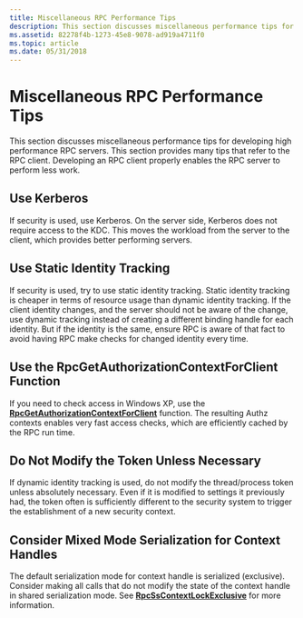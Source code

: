 ```yaml
---
title: Miscellaneous RPC Performance Tips
description: This section discusses miscellaneous performance tips for developing high performance RPC servers. This section provides many tips that refer to the RPC client. Developing an RPC client properly enables the RPC server to perform less work.
ms.assetid: 82278f4b-1273-45e8-9078-ad919a4711f0
ms.topic: article
ms.date: 05/31/2018
---
```


# Miscellaneous RPC Performance Tips

This section discusses miscellaneous performance tips for developing high performance RPC servers. This section provides many tips that refer to the RPC client. Developing an RPC client properly enables the RPC server to perform less work.

## Use Kerberos

If security is used, use Kerberos. On the server side, Kerberos does not require access to the KDC. This moves the workload from the server to the client, which provides better performing servers.

## Use Static Identity Tracking

If security is used, try to use static identity tracking. Static identity tracking is cheaper in terms of resource usage than dynamic identity tracking. If the client identity changes, and the server should not be aware of the change, use dynamic tracking instead of creating a different binding handle for each identity. But if the identity is the same, ensure RPC is aware of that fact to avoid having RPC make checks for changed identity every time.

## Use the RpcGetAuthorizationContextForClient Function

If you need to check access in Windows XP, use the [**RpcGetAuthorizationContextForClient**](/windows/desktop/api/Rpcasync/nf-rpcasync-rpcgetauthorizationcontextforclient) function. The resulting Authz contexts enables very fast access checks, which are efficiently cached by the RPC run time.

## Do Not Modify the Token Unless Necessary

If dynamic identity tracking is used, do not modify the thread/process token unless absolutely necessary. Even if it is modified to settings it previously had, the token often is sufficiently different to the security system to trigger the establishment of a new security context.

## Consider Mixed Mode Serialization for Context Handles

The default serialization mode for context handle is serialized (exclusive). Consider making all calls that do not modify the state of the context handle in shared serialization mode. See [**RpcSsContextLockExclusive**](/windows/desktop/api/Rpcasync/nf-rpcasync-rpcsscontextlockexclusive) for more information.

 

 




